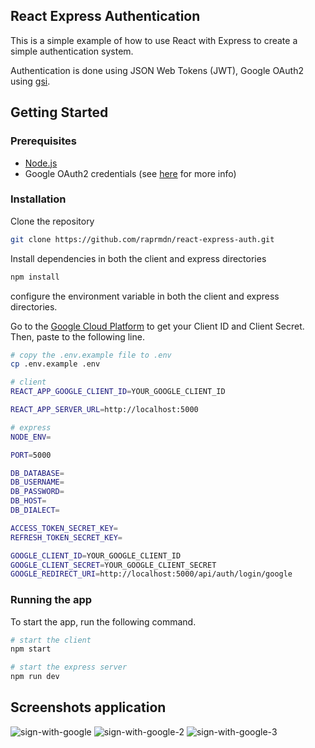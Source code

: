 ## React Express Authentication

This is a simple example of how to use React with Express to create a simple authentication system.

Authentication is done using JSON Web Tokens (JWT), Google OAuth2 using [gsi](https://developers.google.com/identity/gsi/web/guides/overview).

## Getting Started

### Prerequisites

- [Node.js](https://nodejs.org/en/)
- Google OAuth2 credentials (see [here](https://developers.google.com/identity/gsi/web/guides/get-google-api-clientid) for more info)

### Installation

Clone the repository
```bash
git clone https://github.com/raprmdn/react-express-auth.git
```

Install dependencies in both the client and express directories
```bash
npm install
```

configure the environment variable in both the client and express directories.

Go to the [Google Cloud Platform](https://console.cloud.google.com/apis/credentials) to get your Client ID and Client Secret. Then, paste to the following line.

```bash
# copy the .env.example file to .env
cp .env.example .env

# client
REACT_APP_GOOGLE_CLIENT_ID=YOUR_GOOGLE_CLIENT_ID

REACT_APP_SERVER_URL=http://localhost:5000

# express
NODE_ENV=

PORT=5000

DB_DATABASE=
DB_USERNAME=
DB_PASSWORD=
DB_HOST=
DB_DIALECT=

ACCESS_TOKEN_SECRET_KEY=
REFRESH_TOKEN_SECRET_KEY=

GOOGLE_CLIENT_ID=YOUR_GOOGLE_CLIENT_ID
GOOGLE_CLIENT_SECRET=YOUR_GOOGLE_CLIENT_SECRET
GOOGLE_REDIRECT_URI=http://localhost:5000/api/auth/login/google
```

### Running the app
To start the app, run the following command.
```bash
# start the client
npm start

# start the express server
npm run dev
```

## Screenshots application
![sign-with-google](https://user-images.githubusercontent.com/71953516/200273130-c2978854-9e4b-495e-82d6-cea82eff7a13.jpg)
![sign-with-google-2](https://user-images.githubusercontent.com/71953516/200273190-55321be1-3bed-4e48-8be5-d3eb7b719d1d.jpg)
![sign-with-google-3](https://user-images.githubusercontent.com/71953516/200273209-aa647cb3-c641-4231-ae69-e037a5a1a4fa.jpg)

